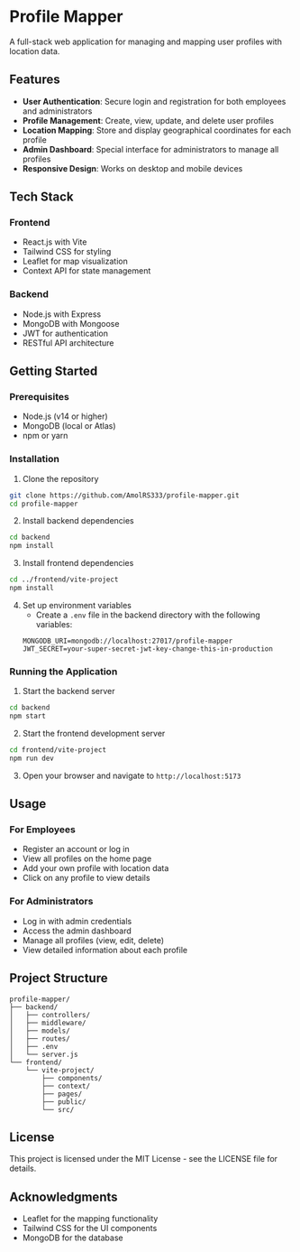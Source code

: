 # Profile Mapper

A full-stack web application for managing and mapping user profiles with location data.

## Features

- **User Authentication**: Secure login and registration for both employees and administrators
- **Profile Management**: Create, view, update, and delete user profiles
- **Location Mapping**: Store and display geographical coordinates for each profile
- **Admin Dashboard**: Special interface for administrators to manage all profiles
- **Responsive Design**: Works on desktop and mobile devices

## Tech Stack

### Frontend

- React.js with Vite
- Tailwind CSS for styling
- Leaflet for map visualization
- Context API for state management

### Backend

- Node.js with Express
- MongoDB with Mongoose
- JWT for authentication
- RESTful API architecture

## Getting Started

### Prerequisites

- Node.js (v14 or higher)
- MongoDB (local or Atlas)
- npm or yarn

### Installation

1. Clone the repository

```bash
git clone https://github.com/AmolRS333/profile-mapper.git
cd profile-mapper
```

2. Install backend dependencies

```bash
cd backend
npm install
```

3. Install frontend dependencies

```bash
cd ../frontend/vite-project
npm install
```

4. Set up environment variables
   - Create a `.env` file in the backend directory with the following variables:
   ```
   MONGODB_URI=mongodb://localhost:27017/profile-mapper
   JWT_SECRET=your-super-secret-jwt-key-change-this-in-production
   ```

### Running the Application

1. Start the backend server

```bash
cd backend
npm start
```

2. Start the frontend development server

```bash
cd frontend/vite-project
npm run dev
```

3. Open your browser and navigate to `http://localhost:5173`

## Usage

### For Employees

- Register an account or log in
- View all profiles on the home page
- Add your own profile with location data
- Click on any profile to view details

### For Administrators

- Log in with admin credentials
- Access the admin dashboard
- Manage all profiles (view, edit, delete)
- View detailed information about each profile

## Project Structure

```
profile-mapper/
├── backend/
│   ├── controllers/
│   ├── middleware/
│   ├── models/
│   ├── routes/
│   ├── .env
│   └── server.js
└── frontend/
    └── vite-project/
        ├── components/
        ├── context/
        ├── pages/
        ├── public/
        └── src/
```

## License

This project is licensed under the MIT License - see the LICENSE file for details.

## Acknowledgments

- Leaflet for the mapping functionality
- Tailwind CSS for the UI components
- MongoDB for the database
